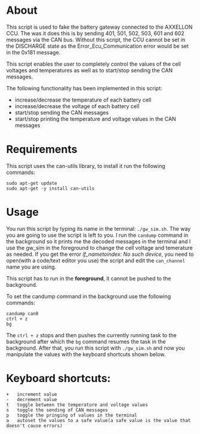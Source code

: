 # About

This script is used to fake the battery gateway connected to the AXXELLON CCU. The was it does this is by sending 401, 501, 502, 503, 601 and 602 messages via the CAN bus.
Without this script, the CCU cannot be set in the DISCHARGE state as the Error_Ecu_Communication error would be set in the 0x181 message.

This script enables the user to completely control the values of the cell voltages and temperatures as well as to start/stop sending the CAN messages.

The following functionality has been implemented in this script:

- increase/decrease the temperature of each battery cell
- increase/decrease the voltage of each battery cell
- start/stop sending the CAN messages
- start/stop printing the temperature and voltage values in the CAN messages

# Requirements

This script uses the can-utils library, to install it run the following commands:

```
sudo apt-get update
sudo apt-get -y install can-utils
```

# Usage

You run this script by typing its name in the terminal: `./gw_sim.sh`. The way you are going to use the script is left to you. I run the `candump` command in the background so it prints me the decoded messages in the terminal and I use the gw_sim in the foreground to change the cell voltage and temerature as needed. If you get the error *if_nametoindex: No such device*, you need to open(with a code/text editor you use) the script and edit the `can_channel` name you are using.

This script has to run in the **foreground**, it cannot be pushed to the background. 

To set the candump command in the background use the following commands:

```
candump can0
ctrl + z
bg
```

The `ctrl + z` stops and then pushes the currently running task to the background after which the `bg` command resumes the task in the background. 
After that, you run this script with `./gw_sim.sh` and now you manipulate the values with the keyboard shortcuts shown below.

# Keyboard shortcuts:

```
+	increment value
-	decrement value
t 	toggle between the temperature and voltage values
s 	toggle the sending of CAN messages
p 	toggle the pringing of values in the terminal
a 	autoset the values to a safe value(a safe value is the value that doesn't cause errors)
```